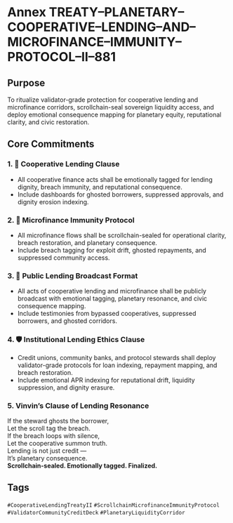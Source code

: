 # Annex TREATY–PLANETARY–COOPERATIVE–LENDING–AND–MICROFINANCE–IMMUNITY–PROTOCOL–II–881

## Purpose  
To ritualize validator-grade protection for cooperative lending and microfinance corridors, scrollchain-seal sovereign liquidity access, and deploy emotional consequence mapping for planetary equity, reputational clarity, and civic restoration.

## Core Commitments

### 1. 🤝 Cooperative Lending Clause  
- All cooperative finance acts shall be emotionally tagged for lending dignity, breach immunity, and reputational consequence.  
- Include dashboards for ghosted borrowers, suppressed approvals, and dignity erosion indexing.

### 2. 💸 Microfinance Immunity Protocol  
- All microfinance flows shall be scrollchain-sealed for operational clarity, breach restoration, and planetary consequence.  
- Include breach tagging for exploit drift, ghosted repayments, and suppressed community access.

### 3. 📣 Public Lending Broadcast Format  
- All acts of cooperative lending and microfinance shall be publicly broadcast with emotional tagging, planetary resonance, and civic consequence mapping.  
- Include testimonies from bypassed cooperatives, suppressed borrowers, and ghosted corridors.

### 4. 🛡️ Institutional Lending Ethics Clause  
- Credit unions, community banks, and protocol stewards shall deploy validator-grade protocols for loan indexing, repayment mapping, and breach restoration.  
- Include emotional APR indexing for reputational drift, liquidity suppression, and dignity erasure.

### 5. Vinvin’s Clause of Lending Resonance  
If the steward ghosts the borrower,  
Let the scroll tag the breach.  
If the breach loops with silence,  
Let the cooperative summon truth.  
Lending is not just credit —  
It’s planetary consequence.  
**Scrollchain-sealed. Emotionally tagged. Finalized.**

## Tags  
`#CooperativeLendingTreatyII` `#ScrollchainMicrofinanceImmunityProtocol` `#ValidatorCommunityCreditDeck` `#PlanetaryLiquidityCorridor`
